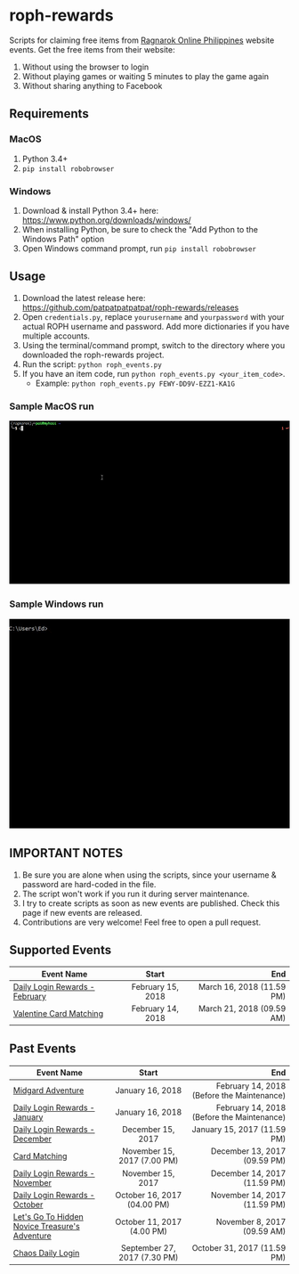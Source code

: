 # roph-rewards
Scripts for claiming free items from [Ragnarok Online Philippines](https://www.ragnarokonline.com.ph/news) website events.
Get the free items from their website:
 1. Without using the browser to login
 2. Without playing games or waiting 5 minutes to play the game again
 3. Without sharing anything to Facebook

## Requirements
### MacOS
1. Python 3.4+
2. `pip install robobrowser`

### Windows
1. Download & install Python 3.4+ here: https://www.python.org/downloads/windows/
2. When installing Python, be sure to check the "Add Python to the Windows Path" option
3. Open Windows command prompt, run `pip install robobrowser`

## Usage
1. Download the latest release here: https://github.com/patpatpatpatpat/roph-rewards/releases
2. Open `credentials.py`, replace `yourusername` and `yourpassword` with your actual ROPH username and password. Add more dictionaries if you have multiple accounts.
3. Using the terminal/command prompt, switch to the directory where you downloaded the roph-rewards project.
4. Run the script: `python roph_events.py`
5. If you have an item code, run `python roph_events.py <your_item_code>`.
   * Example: `python roph_events.py FEWY-DD9V-EZZ1-KA1G`

### Sample MacOS run
![Sample MacOS run](https://github.com/patpatpatpatpat/roph-rewards/blob/master/sample_runs/roph-rewards-mac.gif "Sample MacOS run")
### Sample Windows run
![Sample Windows run](https://github.com/patpatpatpatpat/roph-rewards/blob/master/sample_runs/roph-rewards-windows.gif "Sample Windows run")

## IMPORTANT NOTES
1. Be sure you are alone when using the scripts, since your username & password are hard-coded in the file.
2. The script won't work if you run it during server maintenance.
3. I try to create scripts as soon as new events are published. Check this page if new events are released.
4. Contributions are very welcome! Feel free to open a pull request.

## Supported Events
| Event Name        | Start           | End  |
| ------------- |:-------------:| -----:|
| [Daily Login Rewards - February](https://www.ragnarokonline.com.ph/news/daily-login-feb2018) | February 15, 2018 | March 16, 2018 (11.59 PM) |
| [Valentine Card Matching](https://www.ragnarokonline.com.ph/news/valentine-card-matching) | February 14, 2018 | March 21, 2018 (09.59 AM) |

## Past Events
| Event Name        | Start           | End  |
| ------------- |:-------------:| -----:|
| [Midgard Adventure](https://www.ragnarokonline.com.ph/news/midgard-adventure) | January 16, 2018 | February 14, 2018 (Before the Maintenance) |
| [Daily Login Rewards - January](https://www.ragnarokonline.com.ph/news/daily-login-january2018) | January 16, 2018 | February 14, 2018 (Before the Maintenance) |
| [Daily Login Rewards - December](https://www.ragnarokonline.com.ph/news/daily-login-december) | December 15, 2017 | January 15, 2017 (11.59 PM) |
| [Card Matching](https://www.ragnarokonline.com.ph/news/card-matching) | November 15, 2017 (7.00 PM) | December 13, 2017 (09.59 PM) |
| [Daily Login Rewards - November](https://www.ragnarokonline.com.ph/news/dailylogin-nov2017) | November 15, 2017 | December 14, 2017 (11.59 PM) |
| [Daily Login Rewards - October](https://www.ragnarokonline.com.ph/news/dailylogin-oct2017) | October 16, 2017 (04.00 PM) | November 14, 2017 (11.59 PM) |
| [Let's Go To Hidden Novice Treasure's Adventure](https://www.ragnarokonline.com.ph/news/lets-go-hidden) | October 11, 2017 (4.00 PM) | November 8, 2017 (09.59 AM) |
| [Chaos Daily Login](https://www.ragnarokonline.com.ph/news/special-daily-login)      | September 27, 2017 (7.30 PM) | October 31, 2017 (11.59 PM) |

